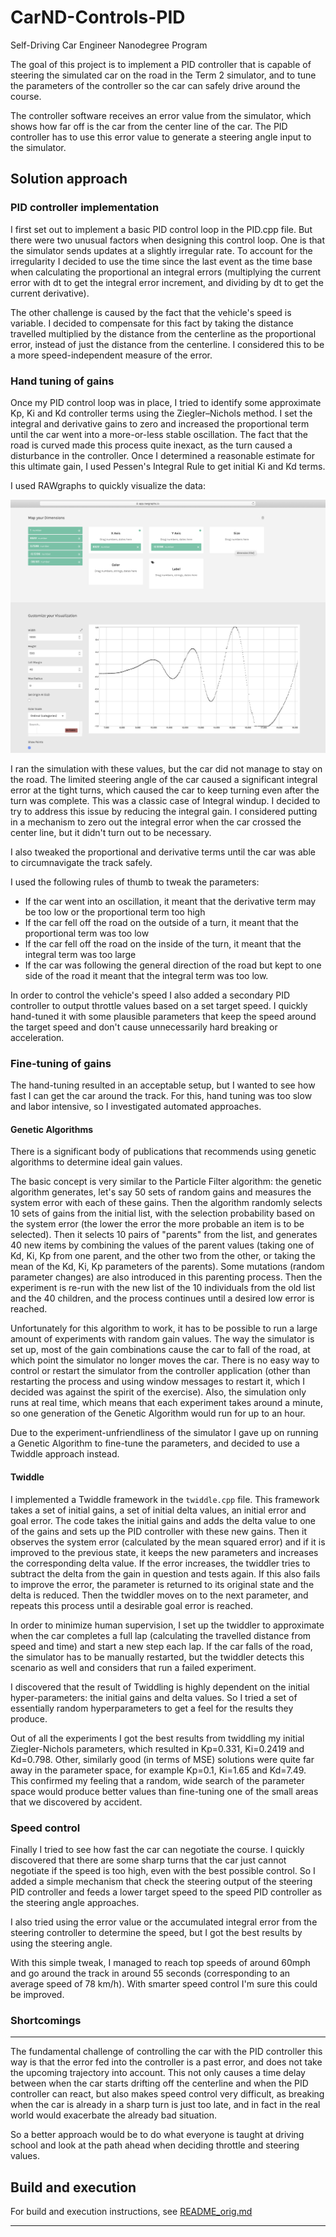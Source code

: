 # CarND-Controls-PID
Self-Driving Car Engineer Nanodegree Program

The goal of this project is to implement a PID controller that is capable of steering the simulated car on the road in the Term 2 simulator, and to tune the parameters of the controller so the car can safely drive around the course. 

The controller software receives an error value from the simulator, which shows how far off is the car from the center line of the car. The PID controller has to use this error value to generate a steering angle input to the simulator.



[//]: # "Image References"

[image1]: ./writeup_images/rawgraphs.png "Analyzing the error data in RAWgraphs"
[image2]: ./writeup_images/simulator2.png "Successful run with Dataset 2"



## Solution approach

### PID controller implementation

I first set out to implement a basic PID control loop in the PID.cpp file. But there were two unusual factors when designing this control loop. One is that the simulator sends updates at a slightly irregular rate. To account for the irregularity I decided to use the time since the last event as the time base when calculating the proportional an integral errors (multiplying the current error with dt to get the integral error increment, and dividing by dt to get the current derivative).

The other challenge is caused by the fact that the vehicle's speed is variable. I decided to compensate for this fact by taking the distance travelled multiplied by the distance from the centerline as the proportional error, instead of just the distance from the centerline. I considered this to be a more speed-independent measure of the error. 

### Hand tuning of gains

Once my PID control loop was in place, I tried to identify some approximate Kp, Ki and Kd controller terms using the Ziegler–Nichols method. I set the integral and derivative gains to zero and increased the proportional term until the car went into a more-or-less stable oscillation. The fact that the road is curved made this process quite inexact, as the turn caused a disturbance in the controller. Once I determined a reasonable estimate for this ultimate gain, I used Pessen's Integral Rule to get initial Ki and Kd terms.

I used RAWgraphs to quickly visualize the data:

![RAWgraphs][image1]

 I ran the simulation with these values, but the car did not manage to stay on the road. The limited steering angle of the car caused a significant integral error at the tight turns, which caused the car to keep turning even after the turn was complete. This was a classic case of Integral windup. I decided to try to address this issue by reducing the integral gain. I considered putting in a mechanism to zero out the integral error when the car crossed the center line, but it didn't turn out to be necessary.

I also tweaked the proportional and derivative terms until the car was able to circumnavigate the track safely.

I used the following rules of thumb to tweak the parameters:

- If the car went into an oscillation, it meant that the derivative term may be too low or the proportional term too high
- If the car fell off the road on the outside of a turn, it meant that the proportional term was too low
- If the car fell off the road on the inside of the turn, it meant that the integral term was too large
- If the car was following the general direction of the road but kept to one side of the road it meant that the integral term was too low. 

In order to control the vehicle's speed I also added a secondary PID controller to output throttle values based on a set target speed. I quickly hand-tuned it with some plausible parameters that keep the speed around the target speed and don't cause unnecessarily hard breaking or acceleration.

### Fine-tuning of gains

The hand-tuning resulted in an acceptable setup, but I wanted to see how fast I can get the car around the track. For this, hand tuning was too slow and labor intensive, so I investigated automated approaches. 

#### Genetic Algorithms

There is a significant body of publications that recommends using genetic algorithms to determine ideal gain values.

The basic concept is very similar to the Particle Filter algorithm: the genetic algorithm generates, let's say 50 sets of random gains and measures the system error with each of these gains. Then the algorithm randomly selects 10 sets of gains from the initial list, with the selection probability based on the system error (the lower the error the more probable an item is to be selected).  Then it selects 10 pairs of "parents" from the list, and generates 40 new items by combining the values of the parent values (taking one of Kd, Ki, Kp from one parent, and the other two from the other, or taking the mean of the Kd, Ki, Kp parameters of the parents). Some mutations (random parameter changes) are also introduced in this parenting process. Then the experiment is re-run with the new list of the 10 individuals from the old list and the 40 children, and the process continues until a desired low error is reached.

Unfortunately for this algorithm to work, it has to be possible to run a large amount of experiments with random gain values. The way the simulator is set up, most of the gain combinations cause the car to fall of the road, at which point the simulator no longer moves the car. There is no easy way to control or restart the simulator from the controller application (other than restarting the process and using window messages to restart it, which I decided was against the spirit of the exercise). Also, the simulation only runs at real time, which means that each experiment takes around a minute, so one generation of the Genetic Algorithm would run for up to an hour.

Due to the experiment-unfriendliness of the simulator I gave up on running a Genetic Algorithm to fine-tune the parameters, and decided to use a Twiddle approach instead.

#### Twiddle

I implemented a Twiddle framework in the `twiddle.cpp` file. This framework takes a set of initial gains, a set of initial delta values, an initial error and goal error. The code takes the initial gains and adds the delta value to one of the gains and sets up the PID controller with these new gains. Then it observes the system error (calculated by the mean squared error) and if it is improved to the previous state, it keeps the new parameters and increases the corresponding delta value. If the error increases, the twiddler tries to subtract the delta from the gain in question and tests again. If this also fails to improve the error, the parameter is returned to its original state and the delta is reduced. Then the twiddler moves on to the next parameter, and repeats this process until a desirable goal error is reached.

In order to minimize human supervision, I set up the twiddler to approximate when the car completes a full lap (calculating the travelled distance from speed and time) and start a new step each lap. If the car falls of the road, the simulator has to be manually restarted, but the twiddler detects this scenario as well and considers that run a failed experiment.

I discovered that the result of Twiddling is highly dependent on the initial hyper-parameters: the initial gains and delta values. So I tried a set of essentially random hyperparameters to get a feel for the results they produce. 

Out of all the experiments I got the best results from twiddling my initial Ziegler-Nichols parameters, which resulted in Kp=0.331, Ki=0.2419 and Kd=0.798. Other, similarly good (in terms of MSE) solutions were quite far away in the parameter space, for example Kp=0.1, Ki=1.65 and Kd=7.49. This confirmed my feeling that a random, wide search of the parameter space would produce better values than fine-tuning one of the small areas that we discovered by accident.

### Speed control

Finally I tried to see how fast the car can negotiate the course. I quickly discovered that there are some sharp turns that the car just cannot negotiate if the speed is too high, even with the best possible control. So I added a simple mechanism that check the steering output of the steering PID controller and feeds a lower target speed to the speed PID controller as the steering angle approaches. 

I also tried using the error value or the accumulated integral error from the steering controller to determine  the speed, but I got the best results by using the steering angle.

With this simple tweak, I managed to reach top speeds of around 60mph and go around the track in around 55 seconds (corresponding to an average speed of 78 km/h). With smarter speed control I'm sure this could be improved.

### Shortcomings

-----

The fundamental challenge of controlling the car with the PID controller this way is that the error fed into the controller is a past error, and does not take the upcoming trajectory into account. This not only causes a time delay between when the car starts drifting off the centerline and when the PID controller can react, but also makes speed control very difficult, as breaking when the car is already in a sharp turn is just too late, and in fact in the real world would exacerbate the already bad situation.

So a better approach would be to do what everyone is taught at driving school and look at the path ahead when deciding throttle and steering values.

## Build and execution

For build and execution instructions, see [README_orig.md](README_orig.md)

---

